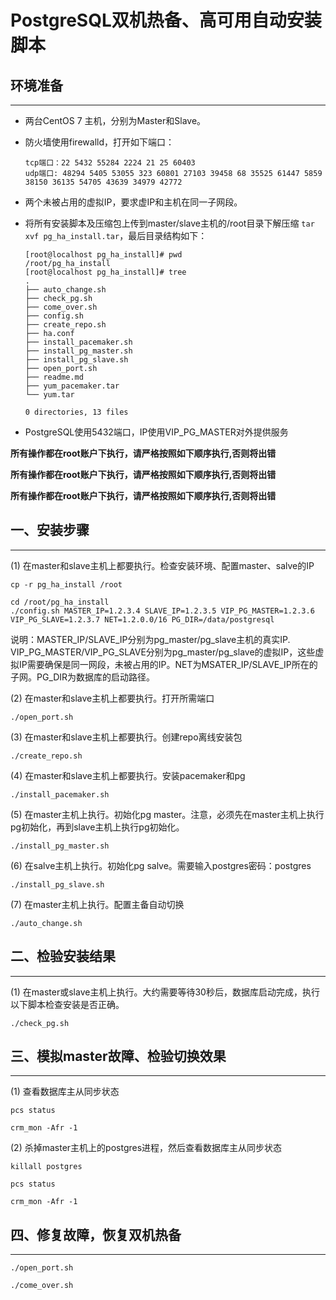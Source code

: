 # PostgreSQL双机热备、高可用自动安装脚本

## 环境准备
-----

* 两台CentOS 7 主机，分别为Master和Slave。
* 防火墙使用firewalld，打开如下端口：
	```
	tcp端口：22 5432 55284 2224 21 25 60403
	udp端口: 48294 5405 53055 323 60801 27103 39458 68 35525 61447 5859 38150 36135 54705 43639 34979 42772
	```
* 两个未被占用的虚拟IP，要求虚IP和主机在同一子网段。
* 将所有安装脚本及压缩包上传到master/slave主机的/root目录下解压缩 ```tar xvf pg_ha_install.tar```，最后目录结构如下：

	```
	[root@localhost pg_ha_install]# pwd
	/root/pg_ha_install
	[root@localhost pg_ha_install]# tree
	.
	├── auto_change.sh
	├── check_pg.sh
	├── come_over.sh
	├── config.sh
	├── create_repo.sh
	├── ha.conf
	├── install_pacemaker.sh
	├── install_pg_master.sh
	├── install_pg_slave.sh
	├── open_port.sh
	├── readme.md
	├── yum_pacemaker.tar
	└── yum.tar

	0 directories, 13 files
	```
* PostgreSQL使用5432端口，IP使用VIP_PG_MASTER对外提供服务

**所有操作都在root账户下执行，请严格按照如下顺序执行,否则将出错**

**所有操作都在root账户下执行，请严格按照如下顺序执行,否则将出错**

**所有操作都在root账户下执行，请严格按照如下顺序执行,否则将出错**

## 一、安装步骤
------

(1) 在master和slave主机上都要执行。检查安装环境、配置master、salve的IP

```
cp -r pg_ha_install /root

cd /root/pg_ha_install
./config.sh MASTER_IP=1.2.3.4 SLAVE_IP=1.2.3.5 VIP_PG_MASTER=1.2.3.6 VIP_PG_SLAVE=1.2.3.7 NET=1.2.0.0/16 PG_DIR=/data/postgresql
```

说明：MASTER_IP/SLAVE_IP分别为pg_master/pg_slave主机的真实IP. VIP_PG_MASTER/VIP_PG_SLAVE分别为pg_master/pg_slave的虚拟IP，这些虚拟IP需要确保是同一网段，未被占用的IP。NET为MSATER_IP/SLAVE_IP所在的子网。PG_DIR为数据库的启动路径。


(2) 在master和slave主机上都要执行。打开所需端口

```
./open_port.sh
```

(3) 在master和slave主机上都要执行。创建repo离线安装包

```
./create_repo.sh
```

(4) 在master和slave主机上都要执行。安装pacemaker和pg

```
./install_pacemaker.sh
```

(5) 在master主机上执行。初始化pg master。注意，必须先在master主机上执行pg初始化，再到slave主机上执行pg初始化。

```
./install_pg_master.sh
```

(6) 在salve主机上执行。初始化pg salve。需要输入postgres密码：postgres

```
./install_pg_slave.sh
```

(7) 在master主机上执行。配置主备自动切换

```
./auto_change.sh
```

## 二、检验安装结果
------

(1) 在master或slave主机上执行。大约需要等待30秒后，数据库启动完成，执行以下脚本检查安装是否正确。

```
./check_pg.sh
```

## 三、模拟master故障、检验切换效果
------


(1) 查看数据库主从同步状态

```
pcs status

crm_mon -Afr -1
```

(2) 杀掉master主机上的postgres进程，然后查看数据库主从同步状态

```
killall postgres

pcs status

crm_mon -Afr -1
```

## 四、修复故障，恢复双机热备
-----

```
./open_port.sh 

./come_over.sh
```


